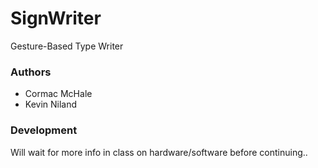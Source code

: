 # SignWriter
Gesture-Based Type Writer

### Authors
* Cormac McHale
* Kevin Niland

### Development
Will wait for more info in class on hardware/software before continuing..
